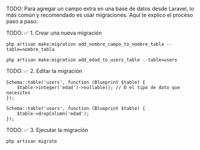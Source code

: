 TODO: Para agregar un campo extra en una base de datos desde Laravel, lo más común y recomendado es usar migraciones. Aquí te explico el proceso paso a paso:

TODO: ✅ 1. Crear una nueva migración

<!-- En la terminal, dentro de tu proyecto Laravel, ejecuta: -->
    php artisan make:migration add_nombre_campo_to_nombre_tabla --table=nombre_tabla

<!-- Reemplaza:

nombre_campo por el nombre del nuevo campo.

nombre_tabla por el nombre de la tabla a la que deseas agregarlo. -->


<!-- Ejemplo: -->
    php artisan make:migration add_edad_to_users_table --table=users

TODO: ✅ 2. Editar la migración

<!-- Después de crearla, abre el archivo que se genera en database/migrations/.

Dentro del método up(), agrega algo como: -->
    Schema::table('users', function (Blueprint $table) {
        $table->integer('edad')->nullable(); // O el tipo de dato que necesites
    });

<!-- Y en el método down() (para revertir la migración): -->
    Schema::table('users', function (Blueprint $table) {
        $table->dropColumn('edad');
    });

TODO: ✅ 3. Ejecutar la migración

<!-- Después de editarla, corre la migración con: -->
    php artisan migrate